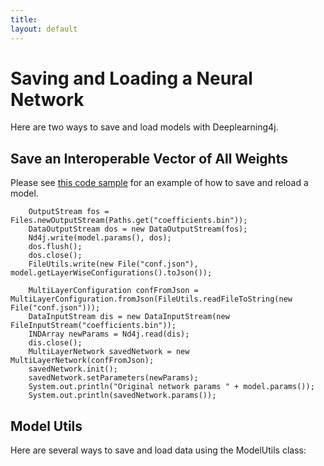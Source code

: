 ```yaml
---
title: 
layout: default
---
```


# Saving and Loading a Neural Network

Here are two ways to save and load models with Deeplearning4j.

## <a name="vector">Save an Interoperable Vector of All Weights</a>

Please see [this code sample](https://github.com/deeplearning4j/dl4j-0.4-examples/blob/master/src/main/java/org/deeplearning4j/examples/deepbelief/DBNIrisExample.java#L127) for an example of how to save and reload a model.

        OutputStream fos = Files.newOutputStream(Paths.get("coefficients.bin"));
        DataOutputStream dos = new DataOutputStream(fos);
        Nd4j.write(model.params(), dos);
        dos.flush();
        dos.close();
        FileUtils.write(new File("conf.json"), model.getLayerWiseConfigurations().toJson());
        
        MultiLayerConfiguration confFromJson = MultiLayerConfiguration.fromJson(FileUtils.readFileToString(new File("conf.json")));
        DataInputStream dis = new DataInputStream(new FileInputStream("coefficients.bin"));
        INDArray newParams = Nd4j.read(dis);
        dis.close();
        MultiLayerNetwork savedNetwork = new MultiLayerNetwork(confFromJson);
        savedNetwork.init();
        savedNetwork.setParameters(newParams);
        System.out.println("Original network params " + model.params());
        System.out.println(savedNetwork.params());

## Model Utils

Here are several ways to save and load data using the ModelUtils class:

<script src="http://gist-it.appspot.com/https://github.com/deeplearning4j/ImageNet-Example/blob/master/src/main/java/imagenet/Utils/ModelUtils.java?slice=22:118"></script>
